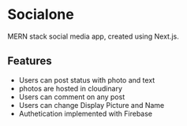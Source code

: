 # Socialone

MERN stack social media app, created using Next.js.

## Features

- Users can post status with photo and text
- photos are hosted in cloudinary
- Users can comment on any post
- Users can change Display Picture and Name
- Authetication implemented with Firebase
